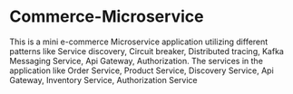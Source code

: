 # Commerce-Microservice
This is a mini e-commerce Microservice application utilizing different patterns like Service discovery, Circuit breaker, Distributed tracing, Kafka Messaging Service, Api Gateway, Authorization. The services in the application like Order Service, Product Service, Discovery Service, Api Gateway, Inventory Service, Authorization Service
